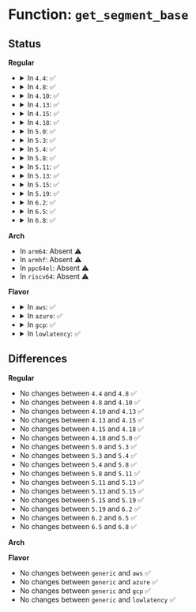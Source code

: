 # Function: <code>get_segment_base</code>

## Status
<b>Regular</b>
<ul>
<li>
<details>
<summary>In <code>4.4</code>: ✅</summary>

```c
long unsigned int get_segment_base(unsigned int segment);
```

**Collision:** Unique Static

**Inline:** No

**Transformation:** False

**Instances:**

```
In arch/x86/events/core.c (ffffffff81004e10)
Location: arch/x86/events/core.c:2203
Inline: False
Direct callers:
  - arch/x86/events/core.c:perf_callchain_user
  - arch/x86/events/core.c:perf_callchain_user
  - arch/x86/events/core.c:perf_instruction_pointer
```
**Symbols:**

```
ffffffff81004e10-ffffffff81004e8e: get_segment_base (STB_LOCAL)
```
</details>
</li>
<li>
<details>
<summary>In <code>4.8</code>: ✅</summary>

```c
long unsigned int get_segment_base(unsigned int segment);
```

**Collision:** Unique Static

**Inline:** No

**Transformation:** False

**Instances:**

```
In arch/x86/events/core.c (ffffffff81005050)
Location: arch/x86/events/core.c:2291
Inline: False
Direct callers:
  - arch/x86/events/core.c:perf_instruction_pointer
  - arch/x86/events/core.c:perf_callchain_user
  - arch/x86/events/core.c:perf_callchain_user
```
**Symbols:**

```
ffffffff81005050-ffffffff810050c9: get_segment_base (STB_LOCAL)
```
</details>
</li>
<li>
<details>
<summary>In <code>4.10</code>: ✅</summary>

```c
long unsigned int get_segment_base(unsigned int segment);
```

**Collision:** Unique Static

**Inline:** No

**Transformation:** False

**Instances:**

```
In arch/x86/events/core.c (ffffffff81005070)
Location: arch/x86/events/core.c:2307
Inline: False
Direct callers:
  - arch/x86/events/core.c:perf_instruction_pointer
  - arch/x86/events/core.c:perf_callchain_user
  - arch/x86/events/core.c:perf_callchain_user
```
**Symbols:**

```
ffffffff81005070-ffffffff810050e7: get_segment_base (STB_LOCAL)
```
</details>
</li>
<li>
<details>
<summary>In <code>4.13</code>: ✅</summary>

```c
long unsigned int get_segment_base(unsigned int segment);
```

**Collision:** Unique Static

**Inline:** No

**Transformation:** False

**Instances:**

```
In arch/x86/events/core.c (ffffffff81004ee0)
Location: arch/x86/events/core.c:2329
Inline: False
Direct callers:
  - arch/x86/events/core.c:perf_instruction_pointer
  - arch/x86/events/core.c:perf_callchain_user
  - arch/x86/events/core.c:perf_callchain_user
```
**Symbols:**

```
ffffffff81004ee0-ffffffff81004f51: get_segment_base (STB_LOCAL)
```
</details>
</li>
<li>
<details>
<summary>In <code>4.15</code>: ✅</summary>

```c
long unsigned int get_segment_base(unsigned int segment);
```

**Collision:** Unique Static

**Inline:** No

**Transformation:** False

**Instances:**

```
In arch/x86/events/core.c (ffffffff81005190)
Location: arch/x86/events/core.c:2364
Inline: False
Direct callers:
  - arch/x86/events/core.c:perf_instruction_pointer
  - arch/x86/events/core.c:perf_callchain_user
  - arch/x86/events/core.c:perf_callchain_user
```
**Symbols:**

```
ffffffff81005190-ffffffff81005201: get_segment_base (STB_LOCAL)
```
</details>
</li>
<li>
<details>
<summary>In <code>4.18</code>: ✅</summary>

```c
long unsigned int get_segment_base(unsigned int segment);
```

**Collision:** Unique Static

**Inline:** No

**Transformation:** False

**Instances:**

```
In arch/x86/events/core.c (ffffffff81005940)
Location: arch/x86/events/core.c:2370
Inline: False
Direct callers:
  - arch/x86/events/core.c:perf_instruction_pointer
  - arch/x86/events/core.c:perf_callchain_user
  - arch/x86/events/core.c:perf_callchain_user
```
**Symbols:**

```
ffffffff81005940-ffffffff810059b1: get_segment_base (STB_LOCAL)
```
</details>
</li>
<li>
<details>
<summary>In <code>5.0</code>: ✅</summary>

```c
long unsigned int get_segment_base(unsigned int segment);
```

**Collision:** Unique Static

**Inline:** No

**Transformation:** False

**Instances:**

```
In arch/x86/events/core.c (ffffffff81005840)
Location: arch/x86/events/core.c:2386
Inline: False
Direct callers:
  - arch/x86/events/core.c:perf_instruction_pointer
  - arch/x86/events/core.c:perf_callchain_user
  - arch/x86/events/core.c:perf_callchain_user
```
**Symbols:**

```
ffffffff81005840-ffffffff810058b3: get_segment_base (STB_LOCAL)
```
</details>
</li>
<li>
<details>
<summary>In <code>5.3</code>: ✅</summary>

```c
long unsigned int get_segment_base(unsigned int segment);
```

**Collision:** Unique Static

**Inline:** No

**Transformation:** False

**Instances:**

```
In arch/x86/events/core.c (ffffffff81005930)
Location: arch/x86/events/core.c:2352
Inline: False
Direct callers:
  - arch/x86/events/core.c:perf_instruction_pointer
  - arch/x86/events/core.c:perf_callchain_user32
  - arch/x86/events/core.c:perf_callchain_user32
```
**Symbols:**

```
ffffffff81005930-ffffffff810059a3: get_segment_base (STB_LOCAL)
```
</details>
</li>
<li>
<details>
<summary>In <code>5.4</code>: ✅</summary>

```c
long unsigned int get_segment_base(unsigned int segment);
```

**Collision:** Unique Static

**Inline:** No

**Transformation:** False

**Instances:**

```
In arch/x86/events/core.c (ffffffff81005a00)
Location: arch/x86/events/core.c:2441
Inline: False
Direct callers:
  - arch/x86/events/core.c:perf_instruction_pointer
  - arch/x86/events/core.c:perf_callchain_user
  - arch/x86/events/core.c:perf_callchain_user
```
**Symbols:**

```
ffffffff81005a00-ffffffff81005a73: get_segment_base (STB_LOCAL)
```
</details>
</li>
<li>
<details>
<summary>In <code>5.8</code>: ✅</summary>

```c
long unsigned int get_segment_base(unsigned int segment);
```

**Collision:** Unique Static

**Inline:** No

**Transformation:** False

**Instances:**

```
In arch/x86/events/core.c (ffffffff81006950)
Location: arch/x86/events/core.c:2454
Inline: False
Direct callers:
  - arch/x86/events/core.c:perf_instruction_pointer
  - arch/x86/events/core.c:perf_callchain_user32
  - arch/x86/events/core.c:perf_callchain_user32
```
**Symbols:**

```
ffffffff81006950-ffffffff810069c1: get_segment_base (STB_LOCAL)
```
</details>
</li>
<li>
<details>
<summary>In <code>5.11</code>: ✅</summary>

```c
long unsigned int get_segment_base(unsigned int segment);
```

**Collision:** Unique Static

**Inline:** No

**Transformation:** False

**Instances:**

```
In arch/x86/events/core.c (ffffffff81005880)
Location: arch/x86/events/core.c:2565
Inline: False
Direct callers:
  - arch/x86/events/core.c:perf_instruction_pointer
  - arch/x86/events/core.c:perf_callchain_user
  - arch/x86/events/core.c:perf_callchain_user
```
**Symbols:**

```
ffffffff81005880-ffffffff810058f1: get_segment_base (STB_LOCAL)
```
</details>
</li>
<li>
<details>
<summary>In <code>5.13</code>: ✅</summary>

```c
long unsigned int get_segment_base(unsigned int segment);
```

**Collision:** Unique Static

**Inline:** No

**Transformation:** False

**Instances:**

```
In arch/x86/events/core.c (ffffffff81005730)
Location: arch/x86/events/core.c:2795
Inline: False
Direct callers:
  - arch/x86/events/core.c:perf_instruction_pointer
  - arch/x86/events/core.c:perf_callchain_user
  - arch/x86/events/core.c:perf_callchain_user
```
**Symbols:**

```
ffffffff81005730-ffffffff810057a1: get_segment_base (STB_LOCAL)
```
</details>
</li>
<li>
<details>
<summary>In <code>5.15</code>: ✅</summary>

```c
long unsigned int get_segment_base(unsigned int segment);
```

**Collision:** Unique Static

**Inline:** No

**Transformation:** False

**Instances:**

```
In arch/x86/events/core.c (ffffffff81005d90)
Location: arch/x86/events/core.c:2795
Inline: False
Direct callers:
  - arch/x86/events/core.c:perf_instruction_pointer
  - arch/x86/events/core.c:perf_callchain_user
  - arch/x86/events/core.c:perf_callchain_user
```
**Symbols:**

```
ffffffff81005d90-ffffffff81005e01: get_segment_base (STB_LOCAL)
```
</details>
</li>
<li>
<details>
<summary>In <code>5.19</code>: ✅</summary>

```c
long unsigned int get_segment_base(unsigned int segment);
```

**Collision:** Unique Static

**Inline:** No

**Transformation:** False

**Instances:**

```
In arch/x86/events/core.c (ffffffff81005110)
Location: arch/x86/events/core.c:2808
Inline: False
Direct callers:
  - arch/x86/events/core.c:perf_instruction_pointer
  - arch/x86/events/core.c:perf_callchain_user
  - arch/x86/events/core.c:perf_callchain_user
```
**Symbols:**

```
ffffffff81005110-ffffffff81005196: get_segment_base (STB_LOCAL)
```
</details>
</li>
<li>
<details>
<summary>In <code>6.2</code>: ✅</summary>

```c
long unsigned int get_segment_base(unsigned int segment);
```

**Collision:** Unique Static

**Inline:** No

**Transformation:** False

**Instances:**

```
In arch/x86/events/core.c (ffffffff81005c20)
Location: arch/x86/events/core.c:2792
Inline: False
Direct callers:
  - arch/x86/events/core.c:perf_instruction_pointer
  - arch/x86/events/core.c:perf_callchain_user
  - arch/x86/events/core.c:perf_callchain_user
```
**Symbols:**

```
ffffffff81005c20-ffffffff81005ca6: get_segment_base (STB_LOCAL)
```
</details>
</li>
<li>
<details>
<summary>In <code>6.5</code>: ✅</summary>

```c
long unsigned int get_segment_base(unsigned int segment);
```

**Collision:** Unique Static

**Inline:** No

**Transformation:** False

**Instances:**

```
In arch/x86/events/core.c (ffffffff810053d0)
Location: arch/x86/events/core.c:2790
Inline: False
Direct callers:
  - arch/x86/events/core.c:perf_instruction_pointer
  - arch/x86/events/core.c:perf_callchain_user
  - arch/x86/events/core.c:perf_callchain_user
```
**Symbols:**

```
ffffffff810053d0-ffffffff81005456: get_segment_base (STB_LOCAL)
```
</details>
</li>
<li>
<details>
<summary>In <code>6.8</code>: ✅</summary>

```c
long unsigned int get_segment_base(unsigned int segment);
```

**Collision:** Unique Static

**Inline:** No

**Transformation:** False

**Instances:**

```
In arch/x86/events/core.c (ffffffff8100aad0)
Location: arch/x86/events/core.c:2787
Inline: False
Direct callers:
  - arch/x86/events/core.c:perf_instruction_pointer
  - arch/x86/events/core.c:perf_callchain_user
  - arch/x86/events/core.c:perf_callchain_user
```
**Symbols:**

```
ffffffff8100aad0-ffffffff8100ab56: get_segment_base (STB_LOCAL)
```
</details>
</li>
</ul>
<b>Arch</b>
<ul>
<li>
In <code>arm64</code>: Absent ⚠️
</li>
<li>
In <code>armhf</code>: Absent ⚠️
</li>
<li>
In <code>ppc64el</code>: Absent ⚠️
</li>
<li>
In <code>riscv64</code>: Absent ⚠️
</li>
</ul>
<b>Flavor</b>
<ul>
<li>
<details>
<summary>In <code>aws</code>: ✅</summary>

```c
long unsigned int get_segment_base(unsigned int segment);
```

**Collision:** Unique Static

**Inline:** No

**Transformation:** False

**Instances:**

```
In arch/x86/events/core.c (ffffffff81005a00)
Location: arch/x86/events/core.c:2441
Inline: False
Direct callers:
  - arch/x86/events/core.c:perf_instruction_pointer
  - arch/x86/events/core.c:perf_callchain_user
  - arch/x86/events/core.c:perf_callchain_user
```
**Symbols:**

```
ffffffff81005a00-ffffffff81005a73: get_segment_base (STB_LOCAL)
```
</details>
</li>
<li>
<details>
<summary>In <code>azure</code>: ✅</summary>

```c
long unsigned int get_segment_base(unsigned int segment);
```

**Collision:** Unique Static

**Inline:** No

**Transformation:** False

**Instances:**

```
In arch/x86/events/core.c (ffffffff810040e0)
Location: arch/x86/events/core.c:2441
Inline: False
Direct callers:
  - arch/x86/events/core.c:perf_instruction_pointer
  - arch/x86/events/core.c:perf_callchain_user
  - arch/x86/events/core.c:perf_callchain_user
```
**Symbols:**

```
ffffffff810040e0-ffffffff81004153: get_segment_base (STB_LOCAL)
```
</details>
</li>
<li>
<details>
<summary>In <code>gcp</code>: ✅</summary>

```c
long unsigned int get_segment_base(unsigned int segment);
```

**Collision:** Unique Static

**Inline:** No

**Transformation:** False

**Instances:**

```
In arch/x86/events/core.c (ffffffff810059c0)
Location: arch/x86/events/core.c:2441
Inline: False
Direct callers:
  - arch/x86/events/core.c:perf_instruction_pointer
  - arch/x86/events/core.c:perf_callchain_user
  - arch/x86/events/core.c:perf_callchain_user
```
**Symbols:**

```
ffffffff810059c0-ffffffff81005a33: get_segment_base (STB_LOCAL)
```
</details>
</li>
<li>
<details>
<summary>In <code>lowlatency</code>: ✅</summary>

```c
long unsigned int get_segment_base(unsigned int segment);
```

**Collision:** Unique Static

**Inline:** No

**Transformation:** False

**Instances:**

```
In arch/x86/events/core.c (ffffffff81005b20)
Location: arch/x86/events/core.c:2441
Inline: False
Direct callers:
  - arch/x86/events/core.c:perf_instruction_pointer
  - arch/x86/events/core.c:perf_callchain_user
  - arch/x86/events/core.c:perf_callchain_user
```
**Symbols:**

```
ffffffff81005b20-ffffffff81005b93: get_segment_base (STB_LOCAL)
```
</details>
</li>
</ul>

## Differences
<b>Regular</b>
<ul>
<li>
No changes between <code>4.4</code> and <code>4.8</code> ✅
</li>
<li>
No changes between <code>4.8</code> and <code>4.10</code> ✅
</li>
<li>
No changes between <code>4.10</code> and <code>4.13</code> ✅
</li>
<li>
No changes between <code>4.13</code> and <code>4.15</code> ✅
</li>
<li>
No changes between <code>4.15</code> and <code>4.18</code> ✅
</li>
<li>
No changes between <code>4.18</code> and <code>5.0</code> ✅
</li>
<li>
No changes between <code>5.0</code> and <code>5.3</code> ✅
</li>
<li>
No changes between <code>5.3</code> and <code>5.4</code> ✅
</li>
<li>
No changes between <code>5.4</code> and <code>5.8</code> ✅
</li>
<li>
No changes between <code>5.8</code> and <code>5.11</code> ✅
</li>
<li>
No changes between <code>5.11</code> and <code>5.13</code> ✅
</li>
<li>
No changes between <code>5.13</code> and <code>5.15</code> ✅
</li>
<li>
No changes between <code>5.15</code> and <code>5.19</code> ✅
</li>
<li>
No changes between <code>5.19</code> and <code>6.2</code> ✅
</li>
<li>
No changes between <code>6.2</code> and <code>6.5</code> ✅
</li>
<li>
No changes between <code>6.5</code> and <code>6.8</code> ✅
</li>
</ul>
<b>Arch</b>
<ul>
</ul>
<b>Flavor</b>
<ul>
<li>
No changes between <code>generic</code> and <code>aws</code> ✅
</li>
<li>
No changes between <code>generic</code> and <code>azure</code> ✅
</li>
<li>
No changes between <code>generic</code> and <code>gcp</code> ✅
</li>
<li>
No changes between <code>generic</code> and <code>lowlatency</code> ✅
</li>
</ul>
